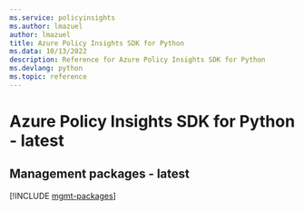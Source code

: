```yaml
---
ms.service: policyinsights
ms.author: lmazuel
author: lmazuel
title: Azure Policy Insights SDK for Python
ms.data: 10/13/2022
description: Reference for Azure Policy Insights SDK for Python
ms.devlang: python
ms.topic: reference
---
```

# Azure Policy Insights SDK for Python - latest

## Management packages - latest
[!INCLUDE [mgmt-packages](policy-insights-mgmt-index.md)]